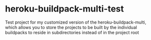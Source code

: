 heroku-buildpack-multi-test
===========================

Test project for my customized version of the heroku-buildpack-multi, which allows you
to store the projects to be built by the individual buildpacks to reside in subdirectories
instead of in the project root
